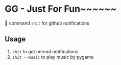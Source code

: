 # GG - Just For Fun~~~~~~
:pray: command `shit` for github notifications

## Usage
1. `shit` to get unread notifications
2. `shit --music` to play music by pygame

